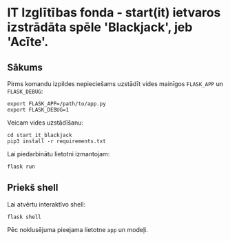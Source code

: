 # IT Izglītības fonda - start(it) ietvaros izstrādāta spēle 'Blackjack', jeb 'Acīte'.

Sākums
----------

Pirms komandu izpildes nepieciešams uzstādīt vides mainīgos ``FLASK_APP`` un ``FLASK_DEBUG``:

    export FLASK_APP=/path/to/app.py
    export FLASK_DEBUG=1

Veicam vides uzstādīšanu:

    cd start_it_blackjack
    pip3 install -r requirements.txt

Lai piedarbinātu lietotni izmantojam:

    flask run

Priekš shell
-----

Lai atvērtu interaktīvo shell:

    flask shell

Pēc noklusējuma pieejama lietotne ``app`` un modeļi.
